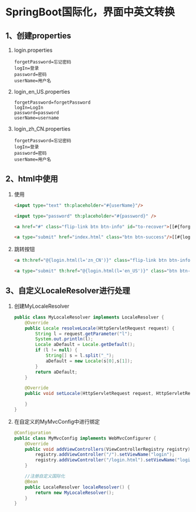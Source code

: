 # SpringBoot国际化，界面中英文转换

## 1、创建properties

1. login.properties

   ~~~properties
   forgetPassword=忘记密码
   logIn=登录  
   password=密码
   userName=用户名
   ~~~

2. login_en_US.properties

   ~~~properties
   forgetPassword=forgetPassword
   logIn=LogIn
   password=password
   userName=username
   ~~~

1. login_zh_CN.properties

   ~~~properties
   forgetPassword=忘记密码
   logIn=登录  
   password=密码
   userName=用户名
   ~~~

## 2、html中使用

1. 使用

   ~~~html
   <input type="text" th:placeholder="#{userName}"/>
   
   <input type="password" th:placeholder="#{password}" />
   
   <a href="#" class="flip-link btn btn-info" id="to-recover">[[#{forgetPassword}]]</a>
   
   <a type="submit" href="index.html" class="btn btn-success"/>[[#{logIn}]]</a></span>
   ~~~

2. 跳转按钮

   ~~~html
   <a th:href="@{login.html(l='zn_CN')}" class="flip-link btn btn-info">中文</a>
   
   <a type="submit" th:href="@{login.html(l='en_US')}" class="btn btn-success"/>English</a>
   ~~~

## 3、自定义LocaleResolver进行处理

1. 创建MyLocaleResolver

   ```java
   public class MyLocaleResolver implements LocaleResolver {
       @Override
       public Locale resolveLocale(HttpServletRequest request) {
           String l = request.getParameter("l");
           System.out.println(l);
           Locale aDefault = Locale.getDefault();
           if (l != null) {
               String[] s = l.split("_");
               aDefault = new Locale(s[0],s[1]);
           }
           return aDefault;
       }
   
       @Override
       public void setLocale(HttpServletRequest request, HttpServletResponse response, Locale locale) {
   
       }
   }
   ```

2. 在自定义的MyMvcConfig中进行绑定

   ```java
   @Configuration
   public class MyMvcConfig implements WebMvcConfigurer {
       @Override
       public void addViewControllers(ViewControllerRegistry registry) {
           registry.addViewController("/").setViewName("login");
           registry.addViewController("/login.html").setViewName("login");
       }
   
       //注册自定义国际化
       @Bean
       public LocaleResolver localeResolver() {
           return new MyLocaleResolver();
       }
   }
   ```